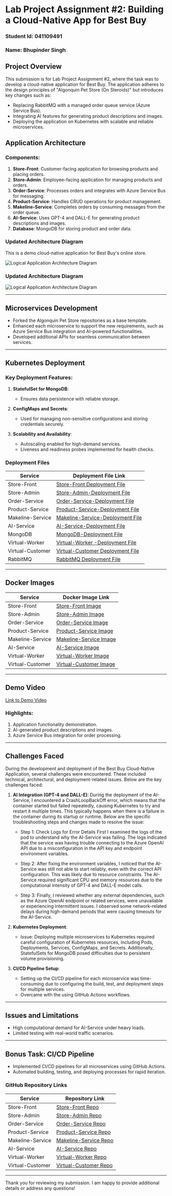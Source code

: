 
# Lab Project Assignment #2: Building a Cloud-Native App for Best Buy

### Student Id: 041109491
### Name: Bhupinder Singh

## Project Overview
This submission is for Lab Project Assignment #2, where the task was to develop a cloud-native application for Best Buy. The application adheres to the design principles of "Algonquin Pet Store (On Steroids)" but introduces key changes such as:

- Replacing RabbitMQ with a managed order queue service (Azure Service Bus).
- Integrating AI features for generating product descriptions and images.
- Deploying the application on Kubernetes with scalable and reliable microservices.

## Application Architecture
### Components:
1. **Store-Front**: Customer-facing application for browsing products and placing orders.
2. **Store-Admin**: Employee-facing application for managing products and orders.
3. **Order-Service**: Processes orders and integrates with Azure Service Bus for messaging.
4. **Product-Service**: Handles CRUD operations for product management.
5. **Makeline-Service**: Completes orders by consuming messages from the order queue.
6. **AI-Service**: Uses GPT-4 and DALL-E for generating product descriptions and images.
7. **Database**: MongoDB for storing product and order data.

### Updated Architecture Diagram

This is a demo cloud-native application for Best Buy's online store.

![Logical Application Architecture Diagram](Image.png)

### Updated Architecture Diagram

![Logical Application Architecture Diagram](Bestbuy.png)

---

## Microservices Development
- Forked the Algonquin Pet Store repositories as a base template.
- Enhanced each microservice to support the new requirements, such as Azure Service Bus integration and AI-powered functionalities.
- Developed additional APIs for seamless communication between services.

---

## Kubernetes Deployment
### Key Deployment Features:
1. **StatefulSet for MongoDB**:
   - Ensures data persistence with reliable storage.

2. **ConfigMaps and Secrets**:
   - Used for managing non-sensitive configurations and storing credentials securely.

3. **Scalability and Availability**:
   - Autoscaling enabled for high-demand services.
   - Liveness and readiness probes implemented for health checks.

### Deployment Files
| Service          | Deployment File Link                                                                                                                                  |
|------------------|-------------------------------------------------------------------------------------------------------------------------------------------------------|
| Store-Front      | [Store-Front Deployment File](https://github.com/bhupinder2414/Best-Buy-Deployment-Files/blob/main/Deployment%20for%20Store%20Front.yaml)             |
| Store-Admin      | [Store-Admin-Deployment File](https://github.com/bhupinder2414/Best-Buy-Deployment-Files/blob/main/Deployment%20for%20Store%20Admin.yaml)             |
| Order-Service    | [Order-Service-Deployment File](https://github.com/bhupinder2414/Best-Buy-Deployment-Files/blob/main/Deployment%20for%20Order%20Service.yaml)         |
| Product-Service  | [Product-Service-Deployment File](https://github.com/bhupinder2414/Best-Buy-Deployment-Files/blob/main/Deployment%20for%20Product%20Service.yaml)     |
| Makeline-Service | [Makeline-Service-Deployment File](https://github.com/bhupinder2414/Best-Buy-Deployment-Files/blob/main/Deployment%20for%20Makeline%20Service.yaml)   |
| AI-Service       | [AI-Service-Deployment File](https://github.com/bhupinder2414/Best-Buy-Deployment-Files/blob/main/Deployment%20for%20AI%20Service.yaml)               |
| MongoDB          | [MongoDB-Deployment File](https://github.com/bhupinder2414/Best-Buy-Deployment-Files/blob/main/MongoDB-StatefulSet.yaml)                              |
| Virtual-Worker   | [Virtual-Worker -Deployment File](https://github.com/bhupinder2414/Best-Buy-Deployment-Files/blob/main/Deployment%20for%20virtual-worker.yaml)        |
| Virtual-Customer | [Virtual-Customer Deployment File](https://github.com/bhupinder2414/Best-Buy-Deployment-Files/blob/main/Deployment%20for%20virtual-customer.yaml)     |
| RabbitMQ         | [RabbitMQ Deployment File](https://github.com/bhupinder2414/Best-Buy-Deployment-Files/blob/main/RabbitMQ-StatefulSet.yaml)                            |

---

## Docker Images
| Service          | Docker Image Link                                                                                                   |
|------------------|---------------------------------------------------------------------------------------------------------------------|
| Store-Front      | [Store-Front Image](https://hub.docker.com/repository/docker/bhup0006/bhup0006-store-front/general)                 |
| Store-Admin      | [Store-Admin Image](https://hub.docker.com/repository/docker/bhup0006/bhup0006-store-admin/general)                 |
| Order-Service    | [Order-Service Image](https://hub.docker.com/repository/docker/bhup0006/bhup0006-order-service/general)             |
| Product-Service  | [Product-Service Image](https://hub.docker.com/repository/docker/bhup0006/bhup0006-product-service/general)         |
| Makeline-Service | [Makeline-Service Image](https://hub.docker.com/repository/docker/bhup0006/bhup0006-makeline-service/general)       |
| AI-Service       | [AI-Service Image](https://hub.docker.com/repository/docker/bhup0006/bhup0006-ai-service/general)                   |
| Virtual-Worker   | [Virtual-Worker Image](https://hub.docker.com/repository/docker/bhup0006/bhup006-virtual-worker/general)            |
| Virtual-Customer | [Virtual-Customer Image](https://hub.docker.com/repository/docker/bhup0006/bhup0006-virtual-customer/general)       |

---

## Demo Video
[Link to Demo Video](https://algonquinlivecom-my.sharepoint.com/:v:/g/personal/bhup0006_algonquinlive_com/EfAHVmeGG-5Eta9xegsxEIcBmzemKnH7PQyejtrpfqdSSA?nav=eyJyZWZlcnJhbEluZm8iOnsicmVmZXJyYWxBcHAiOiJPbmVEcml2ZUZvckJ1c2luZXNzIiwicmVmZXJyYWxBcHBQbGF0Zm9ybSI6IldlYiIsInJlZmVycmFsTW9kZSI6InZpZXciLCJyZWZlcnJhbFZpZXciOiJNeUZpbGVzTGlua0NvcHkifX0&e=c54qmy)

### Highlights:
1. Application functionality demonstration.
2. AI-generated product descriptions and images.
3. Azure Service Bus integration for order processing.

---

## Challenges Faced

During the development and deployment of the Best Buy Cloud-Native Application, several challenges were encountered. These included technical, architectural, and deployment-related issues. Below are the key challenges faced:

1. **AI Integration (GPT-4 and DALL-E)**:
During the deployment of the AI-Service, I encountered a CrashLoopBackOff error, which means that the container started but failed repeatedly, causing Kubernetes to try and restart it multiple times. This typically happens when there is a failure in the container during its startup or runtime. Below are the specific troubleshooting steps and changes made to resolve the issue:

   - Step 1: Check Logs for Error Details
First I examined the logs of the pod to understand why the AI-Service was failing. The logs indicated that the service was having trouble connecting to the Azure OpenAI API due to a misconfiguration in the API key and endpoint environment variables.

    - Step 2: After fixing the environment variables, I noticed that the AI-Service was still not able to start reliably, even with the correct API configuration. This was likely due to resource constraints. The AI-Service required significant CPU and memory resources due to the computational intensity of GPT-4 and DALL-E model calls.
      
    - Step 3: Finally, I reviewed whether any external dependencies, such as the Azure OpenAI endpoint or related services, were unavailable or experiencing intermittent issues. I observed some network-related delays during high-demand periods that were causing timeouts for the AI-Service.

2. **Kubernetes Deployment**:
   - Issue: Deploying multiple microservices to Kubernetes required careful configuration of Kubernetes resources, including Pods, Deployments, Services, ConfigMaps, and Secrets. Additionally, StatefulSets for MongoDB posed difficulties due to persistent volume provisioning.

3. **CI/CD Pipeline Setup**:
   - Setting up the CI/CD pipeline for each microservice was time-consuming due to configuring the build, test, and deployment steps for multiple services.
   - Overcame with the using GitHub Actions workflows.

---

## Issues and Limitations
- High computational demand for AI-Service under heavy loads.
- Limited testing with real-world traffic scenarios.

---

## Bonus Task: CI/CD Pipeline
- Implemented CI/CD pipelines for all microservices using GitHub Actions.
- Automated building, testing, and deploying processes for rapid iteration.

### GitHub Repository Links
| Service          | Repository Link                                                             |
|------------------|-----------------------------------------------------------------------------|
| Store-Front      | [Store-Front Repo](https://github.com/bhupinder2414/store-front)            |
| Store-Admin      | [Store-Admin Repo](https://github.com/bhupinder2414/store-admin)            |
| Order-Service    | [Order-Service Repo](https://github.com/bhupinder2414/order-service)        |
| Product-Service  | [Product-Service Repo](https://github.com/bhupinder2414/product-service)    |
| Makeline-Service | [Makeline-Service Repo](https://github.com/bhupinder2414/makeline-service)  |
| AI-Service       | [AI-Service Repo](https://github.com/bhupinder2414/ai-service)              |
| Virtual-Worker   | [Virtual-Worker Repo](https://github.com/bhupinder2414/virtual-customer)    |
| Virtual-Customer | [Virtual-Customer Repo](https://github.com/bhupinder2414/virtual-customer)  |

---

Thank you for reviewing my submission. I am happy to provide additional details or address any questions!
